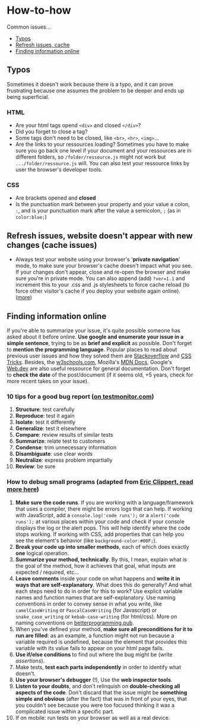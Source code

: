 # How-to-how

Common issues...

- [Typos](#typos)
- [Refresh issues, cache](#refresh-issues-website-doesnt-appear-with-new-changes-cache-issues)
- [Finding information online](#finding-information-online)

## Typos

Sometimes it doesn't work because there is a typo, and it can prove frustrating because one assumes the problem to be deeper and ends up being superficial.

### HTML

- Are your html tags opend `<div>` and closed `</div>`?
- Did you forget to close a tag?
- Some tags don't need to be closed, like `<br>`, `<hr>`, `<img>`...
- Are the links to your ressources loading? Sometimes you have to make sure you go back one level if your document and your ressources are in different folders, so `/folder/ressource.js` might not work but `.../folder/ressource.js` will. You can also test your ressource links by user the browser's developer tools.

### CSS

- Are brackets opened and **closed**
- Is the punctuation mark between your property and your value a colon, `:`, and is your punctuation mark after the value a semicolon, `;` (as in `color:blue;`)

## Refresh issues, website doesn't appear with new changes (cache issues)

- Always test your website using your browser's '**private navigation**' mode, to make sure your browser's cache doesn't impact what you see. If your changes don't appear, close and re-open the browser and make sure you're in private mode. You can also append (add) `?ver=1.1` and increment this to your .css and .js stylesheets to force cache reload (to force other visitor's cache if you deploy your website again online). ([more](https://stackoverflow.com/questions/1614429/what-is-style-cssver-1-tag))

## Finding information online

If you're able to summarize your issue, it's quite possible someone has asked about it before online. **Use google and enumerate your issue in a simple sentence**, trying to be as **brief and explicit** as possible. Don't forget to **mention the programming language**. Popular places to read about previous user issues and how they solved them are [Stackoverflow](https://stackoverflow.com) and [CSS Tricks](https://css-tricks.com). Besides, the [w3schools.com](https://www.w3schools.com/html/default.asp), Mozilla's [MDN Docs](https://developer.mozilla.org/en-US/docs/Learn/Getting_started_with_the_web), Google's [Web.dev](https://web.dev) are also useful ressource for general documentation. Don't forget to **check the date** of the post/document (if it seems old, +5 years, check for more recent takes on your issue).

### 10 tips for a good bug report ([on testmonitor.com](https://www.testmonitor.com/blog/how-to-write-a-bug-report-that-solves-issues-effectively))

1. **Structure**: test carefully
2. **Reproduce**: test it again
3. **Isolate**: test it differently
4. **Generalize**: test it elsewhere
5. **Compare**: review results of similar tests
6. **Summarize**: relate test to customers
7. **Condense**: trim unnecessary information
8. **Disambiguate**: use clear words
9. **Neutralize**: express problem impartially
10. **Review**: be sure

### How to debug small programs (adapted from [Eric Clippert, read more here](https://ericlippert.com/2014/03/05/how-to-debug-small-programs/))

1. **Make sure the code runs**. If you are working with a language/framework that uses a compiler, there might be errors logs that can help. If working with JavaScript, add a `console.log('code runs');` or a `alert('code runs');` at various places within your code and check if your console displays the log or the alert pops. This will help identify where the code stops working. If working with CSS, add properties that can help you see the element's behavior (like `background-color:#00F;`).
2. **Break your code up into smaller methods**, each of which does exactly **one** logical operation.
3. **Summarize your method, technically**. By this, I mean, explain what is the goal of the method, how it achieves that goal, what inputs are expected / required, etc...
4. **Leave comments** inside your code on what happens and **write it in ways that are self-explanatory**. What does this do generally? And what each steps need to do in order for this to work? Use explicit variable names and function names that are self-explanatory. Use naming conventions in order to convey sense in what you write, like `camelCaseWriting` or `PascalCaseWriting` (for Javascript) or `snake_case_writing` or `kebab-case-writing` (for html/css). More on naming conventions on [betterprogramming.pub](https://betterprogramming.pub/string-case-styles-camel-pascal-snake-and-kebab-case-981407998841).
5. When you've defined your method, **make sure all preconditions for it to run are filled**: as an example, a function might not run because a variable required is undefined, because the element that provides this variable with its value fails to appear on your html page fails.
6. **Use if/else conditions** to find out where the bug might be (write *assertions*).
7. Make tests, **test each parts independently** in order to identify what doesn't.
8. **Use your browser's debugger** (!), Use the **web inspector tools**.
9. **Listen to your doubts**, and don't relinquish on **double-checking all aspects of the code**. Don't discard that the issue might be **something simple and obvious** (after the fact) that was in front of your eyes, that you couldn't see because you were too focused  thinking it was a complicated issue within a specific part.
10. If on mobile: run tests on your browser as well as a real device.
